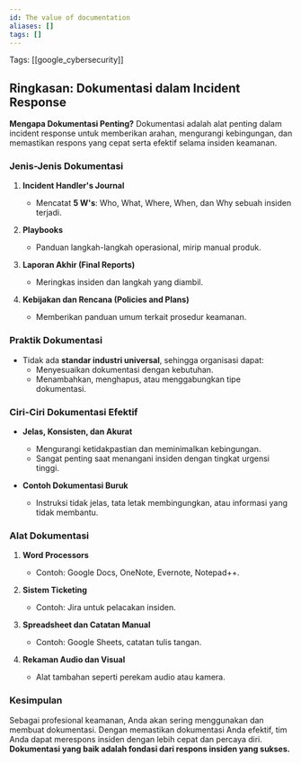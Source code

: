 ```yaml
---
id: The value of documentation
aliases: []
tags: []
---
```


Tags: [[google_cybersecurity]]

## Ringkasan: Dokumentasi dalam Incident Response

**Mengapa Dokumentasi Penting?**
Dokumentasi adalah alat penting dalam incident response untuk memberikan arahan, mengurangi kebingungan, dan memastikan respons yang cepat serta efektif selama insiden keamanan.

### Jenis-Jenis Dokumentasi
1. **Incident Handler's Journal**
   - Mencatat **5 W's**: Who, What, Where, When, dan Why sebuah insiden terjadi.

2. **Playbooks**
   - Panduan langkah-langkah operasional, mirip manual produk.

3. **Laporan Akhir (Final Reports)**
   - Meringkas insiden dan langkah yang diambil.

4. **Kebijakan dan Rencana (Policies and Plans)**
   - Memberikan panduan umum terkait prosedur keamanan.

### Praktik Dokumentasi
- Tidak ada **standar industri universal**, sehingga organisasi dapat:
  - Menyesuaikan dokumentasi dengan kebutuhan.
  - Menambahkan, menghapus, atau menggabungkan tipe dokumentasi.

### Ciri-Ciri Dokumentasi Efektif
- **Jelas, Konsisten, dan Akurat**
  - Mengurangi ketidakpastian dan meminimalkan kebingungan.
  - Sangat penting saat menangani insiden dengan tingkat urgensi tinggi.

- **Contoh Dokumentasi Buruk**
  - Instruksi tidak jelas, tata letak membingungkan, atau informasi yang tidak membantu.

### Alat Dokumentasi
1. **Word Processors**
   - Contoh: Google Docs, OneNote, Evernote, Notepad++.

2. **Sistem Ticketing**
   - Contoh: Jira untuk pelacakan insiden.

3. **Spreadsheet dan Catatan Manual**
   - Contoh: Google Sheets, catatan tulis tangan.

4. **Rekaman Audio dan Visual**
   - Alat tambahan seperti perekam audio atau kamera.

### Kesimpulan
Sebagai profesional keamanan, Anda akan sering menggunakan dan membuat dokumentasi. Dengan memastikan dokumentasi Anda efektif, tim Anda dapat merespons insiden dengan lebih cepat dan percaya diri. **Dokumentasi yang baik adalah fondasi dari respons insiden yang sukses.**
